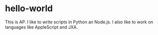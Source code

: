 # hello-world

This is AP. I like to write scripts in Python an Node.js. 
I also like to work on languages like AppleScript and JXA.

